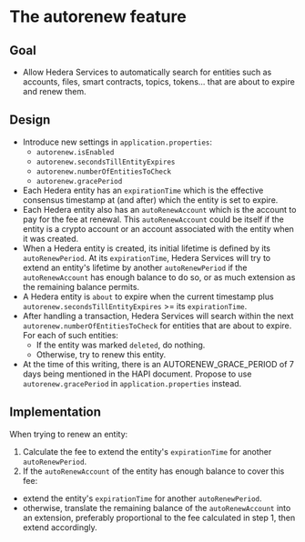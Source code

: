 # The autorenew feature

## Goal
-	Allow Hedera Services to automatically search for entities such as accounts, files, smart contracts, topics, tokens... that are about to expire and renew them.

## Design
- Introduce new settings in `application.properties`:
  * `autorenew.isEnabled`
  * `autorenew.secondsTillEntityExpires`
  * `autorenew.numberOfEntitiesToCheck`
  * `autorenew.gracePeriod`
- Each Hedera entity has an `expirationTime` which is the effective consensus timestamp at (and after) which the entity is set to expire.
- Each Hedera entity also has an `autoRenewAccount` which is the account to pay for the fee at renewal. This `autoRenewAccount` could be itself if the entity is a crypto account or an account associated with the entity when it was created.
- When a Hedera entity is created, its initial lifetime is defined by its `autoRenewPeriod`. At its `expirationTime`, Hedera Services will try to extend an entity's lifetime by another `autoRenewPeriod` if the `autoRenewAccount` has enough balance to do so, or as much extension as the remaining balance permits.
- A Hedera entity is `about` to expire when the current timestamp plus `autorenew.secondsTillEntityExpires` >= its `expirationTime`.
- After handling a transaction, Hedera Services will search within the next `autorenew.numberOfEntitiesToCheck` for entities that are about to expire. For each of such entities:
  * If the entity was marked `deleted`, do nothing.
  * Otherwise, try to renew this entity.
- At the time of this writing, there is an AUTORENEW_GRACE_PERIOD of 7 days being mentioned in the HAPI document. Propose to use `autorenew.gracePeriod` in `application.properties` instead.

## Implementation
When trying to renew an entity:
1. Calculate the fee to extend the entity's `expirationTime` for another `autoRenewPeriod`.
2. If the `autoRenewAccount` of the entity has enough balance to cover this fee:
  - extend the entity's `expirationTime` for another `autoRenewPeriod`.
  - otherwise, translate the remaining balance of the `autoRenewAccount` into an extension, preferably proportional to the fee calculated in step 1, then extend accordingly.
